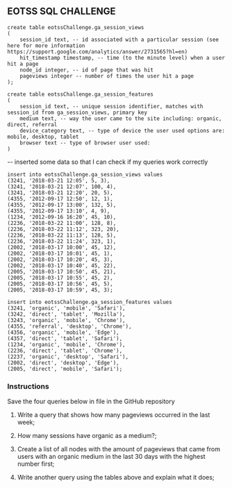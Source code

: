 ## EOTSS SQL CHALLENGE
```sql:
create table eotssChallenge.ga_session_views
(
    session_id text, -- id associated with a particular session (see here for more information https://support.google.com/analytics/answer/2731565?hl=en)
    hit_timestamp timestamp, -- time (to the minute level) when a user hit a page
    node_id integer, -- id of page that was hit
    pageviews integer -- number of times the user hit a page
);

```
```sql:
create table eotssChallenge.ga_session_features
(
    session_id text, -- unique session identifier, matches with session_id from ga_session_views, primary key
    medium text, -- way the user came to the site including: organic, direct, referral
    device_category text, -- type of device the user used options are: mobile, desktop, tablet
    browser text -- type of browser user used:
)
```
-- inserted some data so that I can check if my queries work correctly
```sql:
insert into eotssChallenge.ga_session_views values
(3241, '2018-03-21 12:05', 5, 3),
(3241, '2018-03-21 12:07', 100, 4),
(3241, '2018-03-21 12:20', 20, 5),
(4355, '2012-09-17 12:50', 12, 1),
(4355, '2012-09-17 13:00', 132, 5),
(4355, '2012-09-17 13:10', 4, 9),
(1234, '2012-09-16 16:20', 45, 10),
(2236, '2018-03-22 11:00', 128, 8),
(2236, '2018-03-22 11:12', 323, 20),
(2236, '2018-03-22 11:13', 128, 5),
(2236, '2018-03-22 11:24', 323, 1),
(2002, '2018-03-17 10:00', 45, 12),
(2002, '2018-03-17 10:01', 45, 1),
(2002, '2018-03-17 10:20', 45, 3),
(2002, '2018-03-17 10:40', 45, 22),
(2005, '2018-03-17 10:50', 45, 21),
(2005, '2018-03-17 10:55', 45, 2),
(2005, '2018-03-17 10:56', 45, 5),
(2005, '2018-03-17 10:59', 45, 3);
```
```sql:
insert into eotssChallenge.ga_session_features values
(3241, 'organic', 'mobile', 'Safari'),
(3242, 'direct', 'tablet', 'Mozilla'),
(3243, 'organic', 'mobile', 'Chrome'),
(4355, 'referral', 'desktop', 'Chrome'),
(4356, 'organic', 'mobile', 'Edge'),
(4357, 'direct', 'tablet', 'Safari'),
(1234, 'organic', 'mobile', 'Chrome'),
(2236, 'direct', 'tablet', 'Chrome'),
(2237, 'organic', 'desktop', 'Safari'),
(2002, 'direct', 'desktop', 'Edge'),
(2005, 'direct', 'mobile', 'Safari');
```
### Instructions
Save the four queries below in file in the GitHub repository

1. Write a query that shows how many pageviews occurred in the last week;

2. How many sessions have organic as a medium?;

3. Create a list of all nodes with the amount of pageviews that came from users with an organic medium in the last 30 days with the highest number first;

4. Write another query using the tables above and explain what it does;
